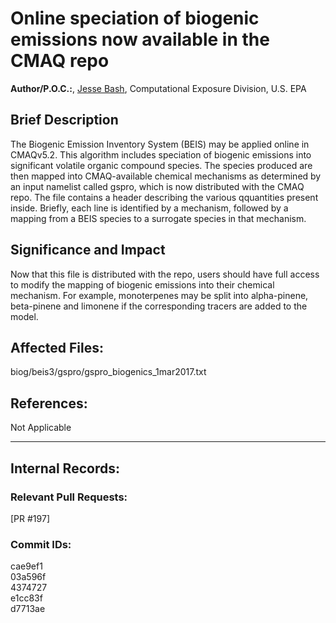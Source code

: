 # Online speciation of biogenic emissions now available in the CMAQ repo

**Author/P.O.C.:**, [Jesse Bash](mailto:bash.jesse@epa.gov), Computational Exposure Division, U.S. EPA

## Brief Description

The Biogenic Emission Inventory System (BEIS) may be applied online in CMAQv5.2. This algorithm includes speciation of biogenic emissions into significant volatile organic compound species. The species produced are then mapped into CMAQ-available chemical mechanisms as determined by an input namelist called gspro, which is now distributed with the CMAQ repo. The file contains a header describing the various qquantities present inside. Briefly, each line is identified by a mechanism, followed by a mapping from a BEIS species to a surrogate species in that mechanism.


## Significance and Impact

Now that this file is distributed with the repo, users should have full access to modify the mapping of biogenic emissions into their chemical mechanism. For example, monoterpenes may be split into alpha-pinene, beta-pinene and limonene if the corresponding tracers are added to the model.

## Affected Files:

biog/beis3/gspro/gspro_biogenics_1mar2017.txt 

## References:

Not Applicable

-----
## Internal Records:

### Relevant Pull Requests:
  [PR #197]

### Commit IDs:
cae9ef1  
03a596f  
4374727  
e1cc83f  
d7713ae  
